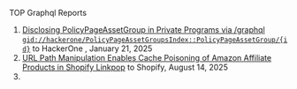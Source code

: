 TOP Graphql Reports

1. [Disclosing PolicyPageAssetGroup in Private Programs via /graphql `gid://hackerone/PolicyPageAssetGroupsIndex::PolicyPageAssetGroup/{id}`](https://hackerone.com/reports/1618347) to HackerOne , January 21, 2025
2. [URL Path Manipulation Enables Cache Poisoning of Amazon Affiliate Products in Shopify Linkpop](https://hackerone.com/reports/1848940) to Shopify, August 14, 2025
3. 
